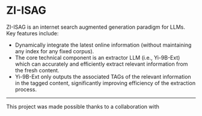 # ZI-ISAG
 ZI-ISAG is an internet search augmented generation paradigm for LLMs. Key features include:
 - Dynamically integrate the latest online information (without maintaining any index for any fixed corpus).
 - The core technical component is an extractor LLM (i.e., Yi-9B-Ext) which can accurately and efficiently extract relevant information from the fresh content.
 - Yi-9B-Ext only outputs the associated TAGs of the relevant information in the tagged content, significantly improving efficiency of the extraction process.

----------

This project was made possible thanks to a collaboration with 
